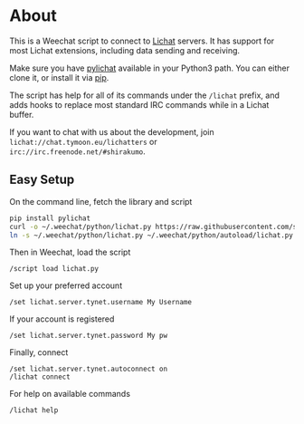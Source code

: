 # About
This is a Weechat script to connect to [Lichat](https://shirakumo.github.io/lichat) servers. It has support for most Lichat extensions, including data sending and receiving.

Make sure you have [pylichat](https://github.com/shirakumo/py-lichat) available in your Python3 path. You can either clone it, or install it via [pip](https://pypi.org/project/pylichat/).

The script has help for all of its commands under the `/lichat` prefix, and adds hooks to replace most standard IRC commands while in a Lichat buffer.

If you want to chat with us about the development, join `lichat://chat.tymoon.eu/lichatters` or `irc://irc.freenode.net/#shirakumo`.

## Easy Setup
On the command line, fetch the library and script
```bash
pip install pylichat
curl -o ~/.weechat/python/lichat.py https://raw.githubusercontent.com/shirakumo/weelichat/lichat.py
ln -s ~/.weechat/python/lichat.py ~/.weechat/python/autoload/lichat.py
```
Then in Weechat, load the script
```
/script load lichat.py
```
Set up your preferred account
```
/set lichat.server.tynet.username My Username
```
If your account is registered
```
/set lichat.server.tynet.password My pw
```
Finally, connect
```
/set lichat.server.tynet.autoconnect on
/lichat connect
```
For help on available commands
```
/lichat help
```
